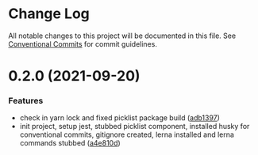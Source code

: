 # Change Log

All notable changes to this project will be documented in this file.
See [Conventional Commits](https://conventionalcommits.org) for commit guidelines.

# 0.2.0 (2021-09-20)


### Features

* check in yarn lock and fixed picklist package build ([adb1397](https://github.com/NSpencer4/monorepo-poc/commit/adb139703d2862b6e59f3785dc2b5db4eb69fb76))
* init project, setup jest, stubbed picklist component, installed husky for conventional commits, gitignore created, lerna installed and lerna commands stubbed ([a4e810d](https://github.com/NSpencer4/monorepo-poc/commit/a4e810d5511f2edf7e6c75d4993d841651259e9a))
